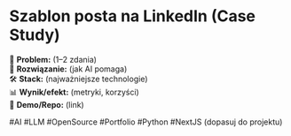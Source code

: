 # Szablon posta na LinkedIn (Case Study)

🎯 **Problem:** (1–2 zdania)  
🧠 **Rozwiązanie:** (jak AI pomaga)  
🛠️ **Stack:** (najważniejsze technologie)  
📊 **Wynik/efekt:** (metryki, korzyści)  
🔗 **Demo/Repo:** (link)

#AI #LLM #OpenSource #Portfolio #Python #NextJS (dopasuj do projektu)
